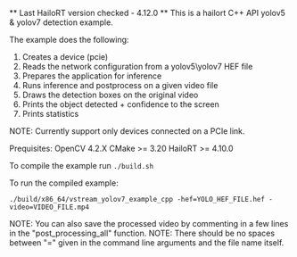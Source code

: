 ** Last HailoRT version checked - 4.12.0 **
This is a hailort C++ API yolov5 & yolov7 detection example.

The example does the following:

1. Creates a device (pcie)
2. Reads the network configuration from a yolov5\yolov7 HEF file
3. Prepares the application for inference
4. Runs inference and postprocess on a given video file 
5. Draws the detection boxes on the original video
6. Prints the object detected + confidence to the screen
5. Prints statistics

NOTE: Currently support only devices connected on a PCIe link.

Prequisites:
OpenCV 4.2.X
CMake >= 3.20
HailoRT >= 4.10.0


To compile the example run `./build.sh`

To run the compiled example:

`./build/x86_64/vstream_yolov7_example_cpp -hef=YOLO_HEF_FILE.hef -video=VIDEO_FILE.mp4`

NOTE: You can also save the processed video by commenting in a few lines in the "post_processing_all" function.
NOTE: There should be no spaces between "=" given in the command line arguments and the file name itself.  
